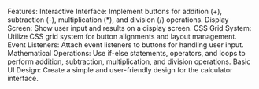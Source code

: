 Features:
Interactive Interface: Implement buttons for addition (+), subtraction (-), multiplication (*), and division (/) operations.
Display Screen: Show user input and results on a display screen.
CSS Grid System: Utilize CSS grid system for button alignments and layout management.
Event Listeners: Attach event listeners to buttons for handling user input.
Mathematical Operations: Use if-else statements, operators, and loops to perform addition, subtraction, multiplication, and division operations.
Basic UI Design: Create a simple and user-friendly design for the calculator interface.
